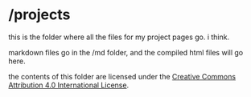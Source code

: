 # /projects

this is the folder where all the files for my project pages go. i think.

markdown files go in the /md folder, and the compiled html files will go here.

the contents of this folder are licensed under the [Creative Commons Attribution 4.0 International License](https://creativecommons.org/licenses/by/4.0/).

